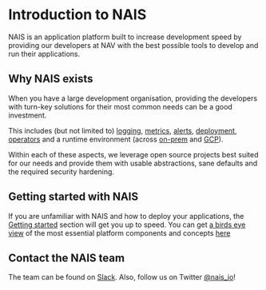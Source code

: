 # Introduction to NAIS

NAIS is an application platform built to increase development speed by providing our developers at NAV with the best possible tools to develop and run their applications. 

## Why NAIS exists

When you have a large development organisation, providing the developers with turn-key solutions for their most common needs can be a good investment.

This includes \(but not limited to\) [logging](observability/logs/), [metrics](observability/metrics.md), [alerts](observability/alerts/), [deployment](deployment/), [operators](/basics/operators/) and a runtime environment (across [on-prem](clusters/on-premises.md) and [GCP](clusters/gcp.md)).

Within each of these aspects, we leverage open source projects best suited for our needs and provide them with usable abstractions, sane defaults and the required security hardening.

## Getting started with NAIS

If you are unfamiliar with NAIS and how to deploy your applications, the [Getting started](basics/access.md) section will get you up to speed.
You can get [a birds eye view]() of the most essential platform components and concepts [here]()


## Contact the NAIS team
The team can be found on [Slack](https://nav-it.slack.com/messages/C5KUST8N6/).
Also, follow us on Twitter [@nais\_io](https://twitter.com/nais_io)!

